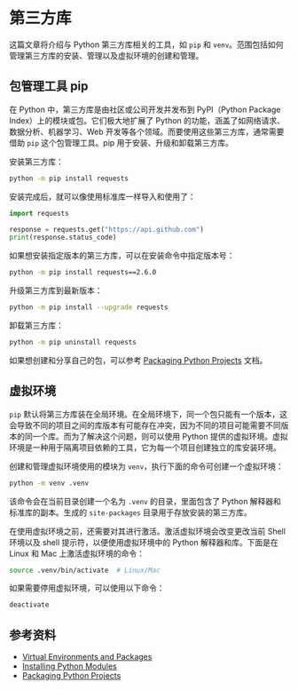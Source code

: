 # 第三方库

这篇文章将介绍与 Python 第三方库相关的工具，如 `pip` 和 `venv`。范围包括如何管理第三方库的安装、管理以及虚拟环境的创建和管理。

## 包管理工具 pip

在 Python 中，第三方库是由社区或公司开发并发布到 PyPI（Python Package Index）上的模块或包。它们极大地扩展了 Python 的功能，涵盖了如网络请求、数据分析、机器学习、Web 开发等各个领域。而要使用这些第三方库，通常需要借助 `pip` 这个包管理工具。pip 用于安装、升级和卸载第三方库。

安装第三方库：

```bash
python -m pip install requests
```

安装完成后，就可以像使用标准库一样导入和使用了：

```python
import requests

response = requests.get("https://api.github.com")
print(response.status_code)
```

如果想安装指定版本的第三方库，可以在安装命令中指定版本号：

```bash
python -m pip install requests==2.6.0
```

升级第三方库到最新版本：

```bash
python -m pip install --upgrade requests
```

卸载第三方库：

```bash
python -m pip uninstall requests
```

如果想创建和分享自己的包，可以参考 [Packaging Python Projects](https://packaging.python.org/en/latest/tutorials/packaging-projects/) 文档。

## 虚拟环境

`pip` 默认将第三方库装在全局环境。在全局环境下，同一个包只能有一个版本，这会导致不同的项目之间的库版本有可能存在冲突，因为不同的项目可能需要不同版本的同一个库。而为了解决这个问题，则可以使用 Python 提供的虚拟环境。虚拟环境是一种用于隔离项目依赖的工具，它为每一个项目创建独立的库安装环境。

创建和管理虚拟环境使用的模块为 `venv`，执行下面的命令可创建一个虚拟环境：

```bash
python -m venv .venv
```

该命令会在当前目录创建一个名为 `.venv` 的目录，里面包含了 Python 解释器和标准库的副本。生成的 `site-packages` 目录用于存放安装的第三方库。

在使用虚拟环境之前，还需要对其进行激活。激活虚拟环境会改变更改当前 Shell 环境以及 shell 提示符，以便使用虚拟环境中的 Python 解释器和库。下面是在 Linux 和 Mac 上激活虚拟环境的命令：

```bash
source .venv/bin/activate  # Linux/Mac
```

如果需要停用虚拟环境，可以使用以下命令：

```bash
deactivate
```

## 参考资料

- [Virtual Environments and Packages](https://docs.python.org/3/tutorial/venv.html)
- [Installing Python Modules](https://docs.python.org/3/installing/index.html#installing-index)
- [Packaging Python Projects](https://packaging.python.org/en/latest/tutorials/packaging-projects/)
